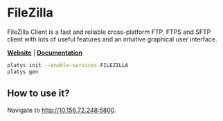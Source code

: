 # FileZilla

FileZilla Client is a fast and reliable cross-platform FTP, FTPS and SFTP client with lots of useful features and an intuitive graphical user interface.

**[Website](https://filezilla-project.org/)** | **[Documentation](https://wiki.filezilla-project.org/Documentation)**

```bash
platys init --enable-services FILEZILLA
platys gen
```

## How to use it?

Navigate to <http://10.156.72.248:5800>.

